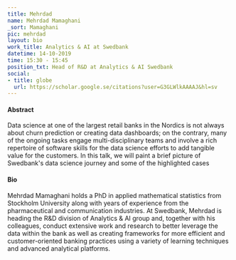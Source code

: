 ```yaml
---
title: Mehrdad
name: Mehrdad Mamaghani
_sort: Mamaghani
pic: mehrdad
layout: bio
work_title: Analytics & AI at Swedbank
datetime: 14-10-2019
time: 15:30 - 15:45
position_txt: Head of R&D at Analytics & AI Swedbank
social:
- title: globe
  url: https://scholar.google.se/citations?user=G3GLWlkAAAAJ&hl=sv
---
```


#### Abstract

Data science at one of the largest retail banks in the Nordics is not always about churn prediction or creating data dashboards; on the contrary, many of the ongoing tasks engage multi-disciplinary teams and involve a rich repertoire of software skills for the data science efforts to add tangible value for the customers. In this talk, we will paint a brief picture of Swedbank's data science journey and some of the highlighted cases

#### Bio

Mehrdad Mamaghani holds a PhD in applied mathematical statistics from Stockholm University along with years of experience from the pharmaceutical and communication industries. At Swedbank, Mehrdad is heading the R&D division of Analytics & AI group and, together with his colleagues, conduct extensive work and research to better leverage the data within the bank as well as creating frameworks for more efficient and customer-oriented banking practices using a variety of learning techniques and advanced analytical platforms.
